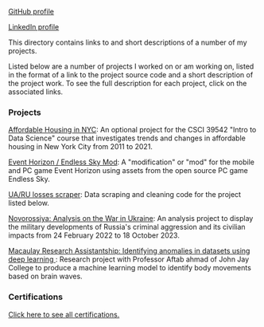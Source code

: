 [GitHub profile](https://github.com/JasonWu00)

[LinkedIn profile](https://www.linkedin.com/in/jason-wu-b47936271/)

This directory contains links to and short descriptions of a number of my projects.

Listed below are a number of projects I worked on or am working on, listed in the format of a link to the project source code and a short description of the project work. To see the full description for each project, click on the associated links.

### Projects

[Affordable Housing in NYC](https://jasonwu00.github.io/39542-research-project/): An optional project for the CSCI 39542 "Intro to Data Science" course that investigates trends and changes in affordable housing in New York City from 2011 to 2021.

[Event Horizon / Endless Sky Mod](https://jasonwu00.github.io/Event-Horizon-ES-Mod/): A "modification" or "mod" for the mobile and PC game Event Horizon using assets from the open source PC game Endless Sky.

[UA/RU losses scraper](https://github.com/JasonWu00/ua-ru-losses-scraper): Data scraping and cleaning code for the project listed below.

[Novorossiya: Analysis on the War in Ukraine](https://github.com/JasonWu00/ua-ru-vehicle-losses/): An analysis project to display the military developments of Russia's criminal aggression and its civilian impacts from 24 February 2022 to 18 October 2023.

[Macaulay Research Assistantship: Identifying anomalies in datasets using deep learning ](https://github.com/JasonWu00/macaulay-anomaly-research): Research project with Professor Aftab ahmad of John Jay College to produce a machine learning model to identify body movements based on brain waves.

### Certifications

[Click here to see all certifications.](https://github.com/JasonWu00/jasonwu00.github.io/tree/main/certifications)